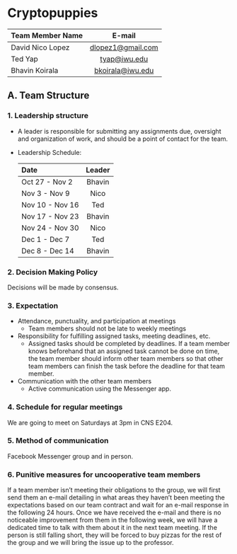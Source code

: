 # Cryptopuppies

Team Member Name | E-mail     | 
| :------------- | :----------: |
|  David Nico Lopez | dlopez1@gmail.com |
| Ted Yap | tyap@iwu.edu | 
| Bhavin Koirala | bkoirala@iwu.edu | 

## A. Team Structure
### 1. Leadership structure
- A leader is responsible for submitting any assignments due, oversight and organization of work, and should be a point of contact for the team.
- Leadership Schedule:

  | Date | Leader |
  | :------------- | :----------: |
  |Oct 27 - Nov 2  |   Bhavin     |
  | Nov 3 - Nov 9  | Nico |
  | Nov 10 - Nov 16| Ted|
  | Nov 17 - Nov 23| Bhavin|
  | Nov 24 - Nov 30| Nico|
  | Dec 1 - Dec 7| Ted| 
  | Dec 8 - Dec 14| Bhavin|
  
### 2. Decision Making Policy
Decisions will be made by consensus.

### 3. Expectation 
- Attendance, punctuality, and participation at meetings
   - Team members should not be late to weekly meetings
- Responsibility for fulfilling assigned tasks, meeting deadlines, etc.
  - Assigned tasks should be completed by deadlines. If a team member knows beforehand that an assigned task cannot be done on time, the team member should inform other team members so that other team members can finish the task before the deadline for that team member.
- Communication with the other team members
  - Active communication using the Messenger app.
 
### 4. Schedule for regular meetings
We are going to meet on Saturdays at 3pm in CNS E204.

### 5. Method of communication
Facebook Messenger group and in person.

### 6. Punitive measures for uncooperative team members 
If a team member isn’t meeting their obligations to the group, we will first send them an e-mail detailing in what areas they haven’t been meeting the expectations based on our team contract and wait for an e-mail response in the following 24 hours. Once we have received the e-mail and there is no noticeable improvement from them in the following week, we will have a dedicated time to talk with them about it in the next team meeting. If the person is still falling short, they will be forced to buy pizzas for the rest of the group and we will bring the issue up to the professor.

